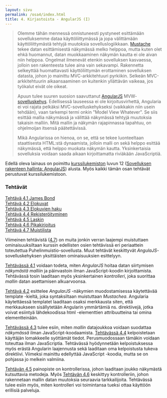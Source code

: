 ```yaml
---
layout: sivu
permalink: /osa4/index.html 
title: 4. Kirjastoista - AngularJS (I)
---
```


> Olemme tähän mennessä onnistuneesti pystyneet esittämään sovelluksemme dataa käyttöliittymässä ja jopa välittämään käyttöliittymästä tehtyjä muutoksia sovelluslogiikkaan. 
[Mustache](https://mustache.github.io)
 tekee datan esittämisestä näkymässä melko helppoa, mutta kuten olet ehkä huomannut, datan muokkaaminen näkymän kautta ei ole aivan niin helppoa. Ongelmat ilmenevät etenkin sovelluksen kasvaessa, jolloin sen rakenteesta tulee aina vain sekavampi. Rakennetta selkeyttää huomattavasti käyttöliittymän erottaminen sovelluksen datasta, johon jo mainittu MVC-arkkitehtuuri pyrkiikin. Selkeän MVC-arkkitehtuurin aikaansaaminen on kuitenkin yllättävän vaikeaa, jos työkalut eivät ole oikeat.
>
> Apuun tulee suuren suosion saavuttanut [AngularJS](https://angularjs.org)
MVW-[sovelluskehys](https://fi.wikipedia.org/wiki/Ohjelmistokehys). 
Edellisessä lauseessa ei ole kirjoitusvirhettä, Angularia ei voi rajata pelkäksi MVC-sovelluskehykseksi (vaikkakin niin usein tehdään), vaan tarkempi termi onkin "Model View Whatever". Se siis esittää mallia näkymässä ja välittää näkymässä tehtyjä muutoksia takaisin malliin. Mitä mallin ja näkymän rajapinnassa tapahtuu, on ohjelmoijan itsensä päätettävissä.
> 
> Mikä Angularissa on hienoa, on se, että se tekee luonteeltaan staattisesta HTML:stä dynaamista, jolloin malli on sekä helppo esittää näkymässä, että helppo muokata näkymän kautta. Yksinkertaisia sovelluksia voidaan saada aikaan kirjoittamatta riviäkään JavaScriptiä. 

Edellä oleva lainaus on poimittu [kurssilukemiston]({{site.baseurl}}/weso/) luvun 12
([Sovelluksen rakenteen hallinta: AngularJS]({{site.baseurl}}/weso/#12-Sovelluksen-rakenteen-hallinta:-AngularJS)) alusta. Myös kaikki tämän osan tehtävät perustuvat kurssilukemistoon.

### Tehtävät

[Tehtävä 4.1 James Bond](tehtava41)   
[Tehtävä 4.2 Elokuvat](tehtava42)   
[Tehtävä 4.3 Elokuvien haku](tehtava43)   
[Tehtävä 4.4 Rekisteröityminen](tehtava44)   
[Tehtävä 4.5 Laskin](tehtava45)   
[Tehtävä 4.6 Pikakirjoitus](tehtava46)   
[Tehtävä 4.7 Muistilista](tehtava47)  

Viimeinen tehtävistä ([4.7](tehtava47)) on muita jonkin verran laajempi muistuttaen ominaisuuksiltaan kurssin edellisten osien tehtävissä eri periaattein toteutettua Puhelinmuistio-sovellusta. Muut tehtävät keskittyvät *AngulaJS*-sovelluskehyksen yksittäisten ominaisuuksien esittelyyn.

[Tehtävässä 4.1](tehtava41) voidaan todeta, miten *AngularJS* hoitaa datan siirtymisen *näkymästä* *malliin* ja päinvastoin ilman JavaScript-koodin kirjoittamista. Tehtävässä tosin laaditaan myös yksinkertainen *kontrolleri*, joka suorittaa *mallin* datan asettamisen alkuarvoonsa.

[Tehtävä 4.2](tehtava42) esittelee *AngularJS* -näkymien muodostamisessa käytettävää template -kieltä, joka syntaksiltaan muistuttaan *Mustachea*. Angularia käytettäessä templatet laaditaan osaksi merkkausta siten, että merkkaukseen sisällytetään Angularin ymmärtämiä ns. direktiivejä, jotka voivat esiintyä lähdekoodissa html -elementtien attribuutteina tai omina elementteinään.

[Tehtävässä 4.3](tehtava43) tulee esiin, miten *mallin* datajoukkoa voidaan suodattaa *näkymässä* ilman JavaScript-koodaamista. [Tehtävässä 4.4](tehtava44) kelpoistetaan käyttäjän lomakkeelle syöttämät tiedot. Perusmuodossaan tämäkin voidaan toteuttaa ilman JavaScriptia. Tehtävässä hyödynnetään kelpoistuksessa myös erästä Angularin laajennusta sekä laaditaan oma kelpoistusta tukeva direktiivi. Viimeksi mainittu edellyttää JavaScript -koodia, mutta se on pohjassa jo melkein valmiina.

[Tehtävän 4.5](tehtava45) painopiste on kontrollerissa, johon laaditaan joukko näkymästä kutsuttavia metodeja. Myös [Tehtävän 4.6](tehtava46) keskittyy kontrolleriin, johon rakennetaan mallin datan muutoksia seuraavia tarkkailijoita. Tehtävässä tulee esiin myös, miten kontrolleri voi toimintansa tueksi ottaa käyttöön erillisiä palveluja.
 